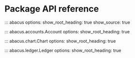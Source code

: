 # Package API reference

::: abacus
options:
show_root_heading: true
show_source: true

::: abacus.accounts.Account
options:
show_root_heading: true

::: abacus.chart.Chart
options:
show_root_heading: true

::: abacus.ledger.Ledger
options:
show_root_heading: true
